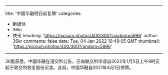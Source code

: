 
---
title: '中国华融明日起复牌'
categories: 
 - 新媒体
 - 36kr
 - 快讯
headimg: 'https://picsum.photos/400/300?random=5996'
author: 36kr
comments: false
date: Tue, 04 Jan 2022 10:49:05 GMT
thumbnail: 'https://picsum.photos/400/300?random=5996'
---

<div>   
36氪获悉，中国华融在港交所公告，已向联交所申请自2022年1月5日上午9时正起于联交所恢复股份买卖。此前，中国华融自2021年4月1日停牌。  
</div>
            
